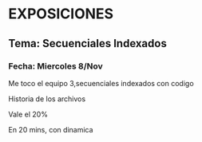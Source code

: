 # EXPOSICIONES

## Tema: Secuenciales Indexados

### Fecha: Miercoles 8/Nov

Me toco el equipo 3,secuenciales indexados con codigo

Historia de los archivos

Vale el 20%

En 20 mins, con dinamica
